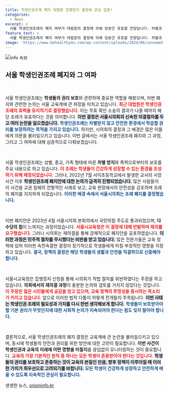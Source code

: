 ```yaml
---
title: 학생인권조례 폐지 대법원 집행정지 결정에 관심 집중!
categories:
  - News
excerpt: >
  서울 학생인권조례의 폐지 여부가 대법원의 결정에 의해 당분간 유효할 전망입니다. 차별과 폭력으로부터 보호받을 권리를 담고 있는 이 조례의 운명은 곧 결정됩니다. 클릭하여 더 자세한 내용을 알아보세요!
feature_text: >
  서울 학생인권조례의 폐지 여부가 대법원의 결정에 의해 당분간 유효할 전망입니다. 차별과 폭력으로부터 보호받을 권리를 담고 있는 이 조례의 운명은 곧 결정됩니다. 클릭하여 더 자세한 내용을 알아보세요!
image: 'https://www.behealthy4u.com/wp-content/uploads/2024/06/unnamed-file.png'
---
```


<p><img src="https://www.behealthy4u.com/wp-content/uploads/2024/06/unnamed-file.png" alt="info 속보" /></p>

<h2 data-ke-size="size26">서울 학생인권조례 폐지와 그 여파</h2>

<p data-ke-size="size16">&nbsp;</p>

<p>서울 학생인권조례는 <b>학생들의 권리 보호</b>와 관련하여 중요한 역할을 해왔으며, 이번 폐지와 관련한 논의는 서울 교육계에 큰 파장을 미치고 있습니다. <b><span style="color: #ee2323;">최근 대법원은 학생인권조례의 효력을 유지하기로 결정했습니다.</span></b> 이는 무효 확인 소송의 결과가 나올 때까지 해당 조례가 유효하다는 것을 의미합니다. <b><span style="background-color: #21538527;">이번 결정은 서울시의회의 신속한 의결절차를 두고 여러 논란을 일으켰습니다.</span></b> <b><span style="color: #1a5490;">학생인권조례는 차별받지 않고 안전한 환경에서 학습할 권리를 보장하려는 목적을 가지고 있습니다.</span></b> 하지만, 시의회의 결정과 그 배경은 많은 이들에게 의문을 불러일으키고 있습니다. 이번 글에서는 서울 학생인권조례 폐지와 그 과정, 그리고 그 여파에 대해 심층적으로 다뤄보겠습니다.</p>

<p data-ke-size="size16">&nbsp;</p>

<p>서울 학생인권조례는 성별, 종교, 가족 형태에 따른 <b>차별 방지</b>와 폭력으로부터의 보호를 주요 내용으로 하고 있습니다. <b><span style="color: #ee2323;">이 조례는 학생들이 건강하게 성장할 수 있는 환경을 조성하기 위해 제정되었습니다.</span></b> 그러나, 2022년 7월 서이초등학교에서 발생한 교사의 사망 사건 이후 <b><span style="background-color: #21538527;">학생인권조례 폐지안에 대한 논의가 급격히 진행되었습니다.</span></b> 많은 사람들이 이 사건을 교권 침해의 전형적인 사례로 보고, 교육 현장에서의 안전성을 강조하며 조례의 폐지를 지지하게 되었습니다. <b><span style="color: #1a5490;">이러한 배경 속에서 서울시의회는 조례 폐지를 결정했습니다.</span></b></p>

<p data-ke-size="size16">&nbsp;</p>

<p>이번 폐지안은 2023년 4월 서울시의회 본회의에서 국민의힘 주도로 통과되었으며, <b>다수당의 힘</b>이 느껴지는 과정이었습니다. <b><span style="color: #ee2323;">서울시교육청은 이 결정에 대해 반발하며 재의를 요구했습니다.</span></b> 그러나 시의회는 재의결을 통해 강제적으로 폐지안을 공포하였습니다. <b><span style="background-color: #21538527;">이러한 과정은 민주적 절차를 무시했다는 비판을 받고 있습니다.</span></b> 많은 전문가들은 교육 정책에 있어 이러한 속전속결한 결정이 장기적으로 학생들에게 미칠 부정적인 영향을 걱정하고 있습니다. <b><span style="color: #1a5490;">결국, 정책의 결정은 해당 학생들의 생활과 안전을 직결하므로 신중해야 합니다.</span></b></p>

<p data-ke-size="size16">&nbsp;</p>

<p>서울시교육청은 집행정지 신청을 통해 시의회가 적법 절차를 위반하였다는 주장을 하고 있습니다. <b>의회에서의 재의결 과정</b>이 충분한 논의와 검토를 거치지 않았다는 것입니다. <b><span style="color: #ee2323;">이 주장은 많은 시민들에게 공감을 얻고 있으며, 교육 정책의 투명성을 중시하는 목소리가 커지고 있습니다.</span></b> 앞으로 이러한 법적 다툼이 어떻게 전개될지 주목됩니다. <b><span style="background-color: #21538527;">이번 사태는 학생인권 조례의 필요성과 가치를 다시 한번 생각해보게 합니다.</span></b> <b><span style="color: #1a5490;">학생들이 보호받아야 할 기본 권리가 무엇인지에 대한 사회적 논의가 지속되어야 한다는 점도 잊지 말아야 합니다.</span></b></p>

<p data-ke-size="size16">&nbsp;</p>

<p>결론적으로, 서울 학생인권조례의 폐지 결정은 교육계에 큰 논란을 불러일으키고 있으며, 동시에 학생들의 안전과 권리를 위한 방안에 대한 고민이 필요합니다. <b>이번 사건이 학생인권과 교육의 미래에 어떤 영향을 미칠지</b>를 끊임없이 모니터링하는 것이 중요합니다. <b><span style="color: #ee2323;">교육의 가장 기본적인 원칙 중 하나는 모든 학생이 존중받아야 한다는 것입니다.</span></b> <b><span style="background-color: #21538527;">학생들의 권리를 보호하고 존중하는 것이 교육의 본질인 만큼, 향후 정책이 이루어질 때 이러한 가치가 최우선으로 고려되기를 바랍니다.</span></b> <b><span style="color: #1a5490;">모든 학생이 건강하게 성장하고 안전하게 배울 수 있도록 지속적인 관심이 필요합니다.</span></b></p>
생생한 뉴스, <a href="https://onioninfo.kr" rel="dofollow">onioninfo.kr</a>


